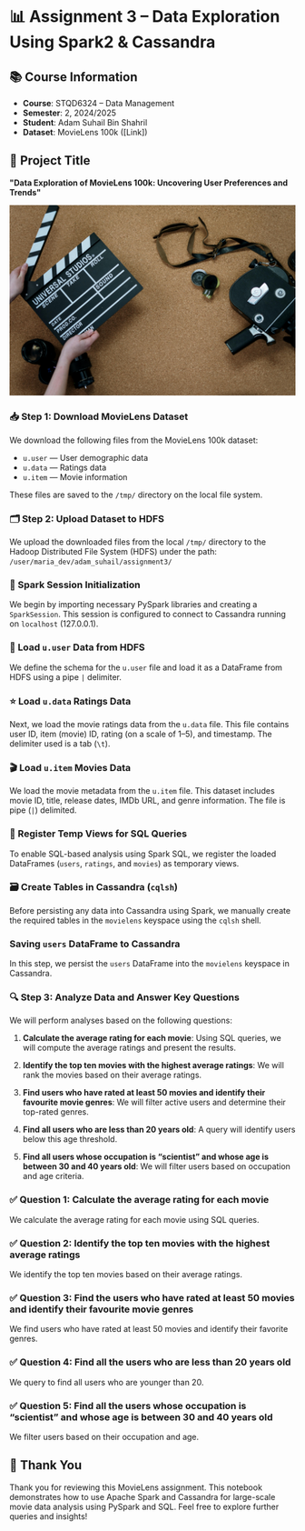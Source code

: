 # 📊 Assignment 3 – Data Exploration Using Spark2 & Cassandra

## 📚 Course Information
- **Course**: STQD6324 – Data Management
- **Semester**: 2, 2024/2025
- **Student**: Adam Suhail Bin Shahril
- **Dataset**: MovieLens 100k ([Link])

## 📝 Project Title
**"Data Exploration of MovieLens 100k: Uncovering User Preferences and Trends"**

![movies](Images/movies.jpg)

### 📥 Step 1: Download MovieLens Dataset
We download the following files from the MovieLens 100k dataset:
- `u.user` — User demographic data
- `u.data` — Ratings data
- `u.item` — Movie information

These files are saved to the `/tmp/` directory on the local file system.

### 🗂️ Step 2: Upload Dataset to HDFS
We upload the downloaded files from the local `/tmp/` directory to the Hadoop Distributed File System (HDFS) under the path: 
`/user/maria_dev/adam_suhail/assignment3/`

### 🔧 Spark Session Initialization
We begin by importing necessary PySpark libraries and creating a `SparkSession`. This session is configured to connect to Cassandra running on `localhost` (127.0.0.1).

### 👥 Load `u.user` Data from HDFS
We define the schema for the `u.user` file and load it as a DataFrame from HDFS using a pipe `|` delimiter.

### ⭐ Load `u.data` Ratings Data
Next, we load the movie ratings data from the `u.data` file. This file contains user ID, item (movie) ID, rating (on a scale of 1–5), and timestamp. The delimiter used is a tab (`\t`).

### 🎬 Load `u.item` Movies Data
We load the movie metadata from the `u.item` file. This dataset includes movie ID, title, release dates, IMDb URL, and genre information. The file is pipe (`|`) delimited.

### 🧠 Register Temp Views for SQL Queries
To enable SQL-based analysis using Spark SQL, we register the loaded DataFrames (`users`, `ratings`, and `movies`) as temporary views.

### 🗃️ Create Tables in Cassandra (`cqlsh`)
Before persisting any data into Cassandra using Spark, we manually create the required tables in the `movielens` keyspace using the `cqlsh` shell.

### Saving `users` DataFrame to Cassandra
In this step, we persist the `users` DataFrame into the `movielens` keyspace in Cassandra.

### 🔍 Step 3: Analyze Data and Answer Key Questions
We will perform analyses based on the following questions:

1. **Calculate the average rating for each movie**: Using SQL queries, we will compute the average ratings and present the results.
   
2. **Identify the top ten movies with the highest average ratings**: We will rank the movies based on their average ratings.

3. **Find users who have rated at least 50 movies and identify their favourite movie genres**: We will filter active users and determine their top-rated genres.

4. **Find all users who are less than 20 years old**: A query will identify users below this age threshold.

5. **Find all users whose occupation is “scientist” and whose age is between 30 and 40 years old**: We will filter users based on occupation and age criteria.

### ✅ Question 1: Calculate the average rating for each movie
We calculate the average rating for each movie using SQL queries.

### ✅ Question 2: Identify the top ten movies with the highest average ratings
We identify the top ten movies based on their average ratings.

### ✅ Question 3: Find the users who have rated at least 50 movies and identify their favourite movie genres
We find users who have rated at least 50 movies and identify their favorite genres.

### ✅ Question 4: Find all the users who are less than 20 years old
We query to find all users who are younger than 20.

### ✅ Question 5: Find all the users whose occupation is “scientist” and whose age is between 30 and 40 years old
We filter users based on their occupation and age.

## 🙏 Thank You
Thank you for reviewing this MovieLens assignment. This notebook demonstrates how to use Apache Spark and Cassandra for large-scale movie data analysis using PySpark and SQL. Feel free to explore further queries and insights!
